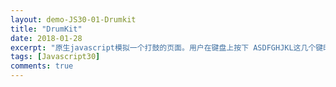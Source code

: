 ```yaml
---
layout: demo-JS30-01-Drumkit
title: "DrumKit"
date: 2018-01-28
excerpt: "原生javascript模拟一个打鼓的页面。用户在键盘上按下 ASDFGHJKL这几个键时，页面上与字母对应的按钮变大变亮，对应的鼓点声音响起来。"
tags: [Javascript30]
comments: true
---
```

